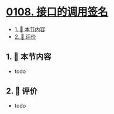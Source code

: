 # [0108. 接口的调用签名](https://github.com/tnotesjs/TNotes.typescript/tree/main/notes/0108.%20%E6%8E%A5%E5%8F%A3%E7%9A%84%E8%B0%83%E7%94%A8%E7%AD%BE%E5%90%8D)

<!-- region:toc -->

- [1. 🎯 本节内容](#1--本节内容)
- [2. 🫧 评价](#2--评价)

<!-- endregion:toc -->

## 1. 🎯 本节内容

- todo

## 2. 🫧 评价

- todo
